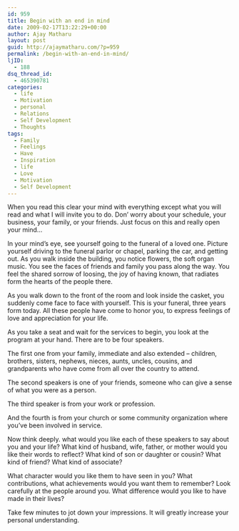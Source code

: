 ```yaml
---
id: 959
title: Begin with an end in mind
date: 2009-02-17T13:22:29+00:00
author: Ajay Matharu
layout: post
guid: http://ajaymatharu.com/?p=959
permalink: /begin-with-an-end-in-mind/
ljID:
  - 188
dsq_thread_id:
  - 465390781
categories:
  - life
  - Motivation
  - personal
  - Relations
  - Self Development
  - Thoughts
tags:
  - Family
  - Feelings
  - Have
  - Inspiration
  - life
  - Love
  - Motivation
  - Self Development
---
```

When you read this clear your mind with everything except what you will read and what I will invite you to do. Don&#8217; worry about your schedule, your business, your family, or your friends. Just focus on this and really open your mind&#8230;

In your mind&#8217;s eye, see yourself going to the funeral of a loved one. Picture yourself driving to the funeral parlor or chapel, parking the car, and getting out. As you walk inside the building, you notice flowers, the soft organ music. You see the faces of friends and family you pass along the way. You feel the shared sorrow of loosing, the joy of having known, that radiates form the hearts of the people there.

As you walk down to the front of the room and look inside the casket, you suddenly come face to face with yourself. This is your funeral, three years form today. All these people have come to honor you, to express feelings of love and appreciation for your life.

As you take a seat and wait for the services to begin, you look at the program at your hand. There are to be four speakers.

The first one from your family, immediate and also extended &#8211; children, brothers, sisters, nephews, nieces, aunts, uncles, cousins, and grandparents who have come from all over the country to attend.

The second speakers is one of your friends, someone who can give a sense of what you were as a person.

The third speaker is from your work or profession.

And the fourth is from your church or some community organization where you&#8217;ve been involved in service.

Now think deeply. what would you like each of these speakers to say about you and your life? What kind of husband, wife, father, or mother would you like their words to reflect? What kind of son or daughter or cousin? What kind of friend? What kind of associate?

What character would you like them to have seen in you? What contributions, what achievements would you want them to remember? Look carefully at the people around you. What difference would you like to have made in their lives?

Take few minutes to jot down your impressions. It will greatly increase your personal understanding.